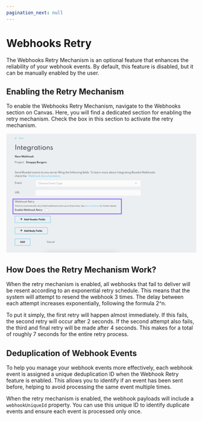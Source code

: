 ```yaml
---
pagination_next: null
---
```


Webhooks Retry
========================

The Webhooks Retry Mechanism is an optional feature that enhances the reliability of your webhook events. By default, this feature is disabled, but it can be manually enabled by the user.

Enabling the Retry Mechanism
----------------------------

To enable the Webhooks Retry Mechanism, navigate to the Webhooks section on Canvas. Here, you will find a dedicated section for enabling the retry mechanism. Check the box in this section to activate the retry mechanism.

![](../assets/webhooks-retry.png)

How Does the Retry Mechanism Work?
-----------------------------------

When the retry mechanism is enabled, all webhooks that fail to deliver will be resent according to an exponential retry schedule. This means that the system will attempt to resend the webhook 3 times. The delay between each attempt increases exponentially, following the formula 2^n.

To put it simply, the first retry will happen almost immediately. If this fails, the second retry will occur after 2 seconds. If the second attempt also fails, the third and final retry will be made after 4 seconds. This makes for a total of roughly 7 seconds for the entire retry process.

Deduplication of Webhook Events
-------------------------------

To help you manage your webhook events more effectively, each webhook event is assigned a unique deduplication ID when the Webhook Retry feature is enabled. This allows you to identify if an event has been sent before, helping to avoid processing the same event multiple times.

When the retry mechanism is enabled, the webhook payloads will include a `webhookUniqueId` property. You can use this unique ID to identify duplicate events and ensure each event is processed only once.
